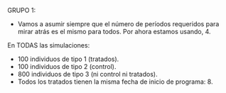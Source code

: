 GRUPO 1:

- Vamos a asumir siempre que el número de períodos requeridos para mirar atrás
es el mismo para todos. Por ahora estamos usando, 4.

En TODAS las simulaciones:
- 100 individuos de tipo 1 (tratados).
- 100 individuos de tipo 2 (control).
- 800 individuos de tipo 3 (ni control ni tratados).
- Todos los tratados tienen la misma fecha de inicio de programa: 8.